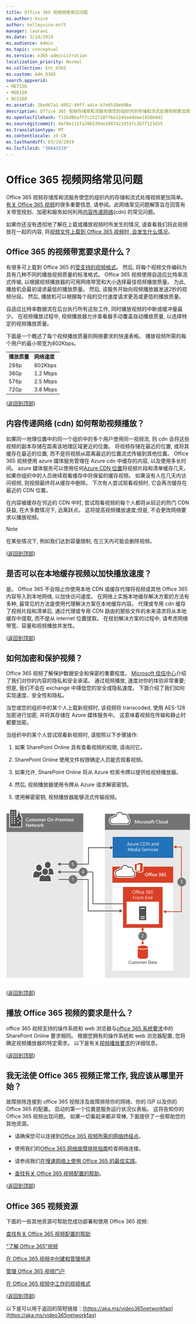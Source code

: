 ```yaml
---
title: Office 365 视频网络常见问题
ms.author: kvice
author: kelleyvice-msft
manager: laurawi
ms.date: 3/14/2019
ms.audience: Admin
ms.topic: conceptual
ms.service: o365-administration
localization_priority: Normal
ms.collection: Ent_O365
ms.custom: Adm_O365
search.appverid:
- MET150
- MOE150
- BCS160
ms.assetid: 2bed67a1-4052-49ff-a4ce-b7e6530eb98e
description: Office 365 视频存储库和流服务使您的组织内的存储和流式处理视频更加简单。 有关 Office 365 视频的很多重要信息, 请参阅。此网络常见问题解答旨在回答有关带宽规划、加密和服务如何利用内容传递网络 (cdn) 的常见问题。
ms.openlocfilehash: f11bd8baff7c2527287f6e1249ad4dae1928bdd2
ms.sourcegitcommit: 4ef8e113fa20b539de1087422455fc26ff123d55
ms.translationtype: MT
ms.contentlocale: zh-CN
ms.lasthandoff: 03/19/2019
ms.locfileid: "30641519"
---
```

# <a name="office-365-video-networking-frequently-asked-questions"></a>Office 365 视频网络常见问题

Office 365 视频存储库和流服务使您的组织内的存储和流式处理视频更加简单。 [有关 Office 365 视频](https://support.office.com/article/Find-help-about-Office-365-Video-b435f99a-f47e-4ebd-a946-f5c965844f50)的很多重要信息, 请参阅。此网络常见问题解答旨在回答有关带宽规划、加密和服务如何利用[内容传递网络](content-delivery-networks.md)(cdn) 的常见问题。
  
如果你还没有透彻地了解在上载或播放视频时所发生的情况, 请查看我们将此视频放在一起的内容, 将[视频文件上载到 Office 365 视频时, 会发生什么情况](https://www.youtube.com/watch?v=HXSZ0jYBKlM)。
  
## <a name="what-are-the-office-365-video-bandwidth-requirements"></a>Office 365 的视频带宽要求是什么？

有很多可上载到 Office 365 的[受支持的视频格式](https://support.office.com/article/dd1af01c-fd8e-4640-b17b-93ee02b9b817)。 然后, 将每个视频文件编码为具有几种不同的播放视频质量的标准格式。 Office 365 视频使用自适应比特率流式传输, 以根据视频播放器的可用网络带宽和大小选择最佳视频播放质量。 为此, 播放机会最初请求最低的播放质量。 然后, 该服务开始向视频播放器发送2秒的视频分段。 然后, 播放机可以根据每个段的交付速度请求更高或更低的播放质量。
  
自适应比特率数据流在后台执行所有这些工作, 同时播放视频的中断或缓冲量最少。 在视频播放过程中, 视频播放器允许查看器手动覆盖自动播放质量, 以选择特定的视频播放质量。
  
下面是一个概述了每个视频播放质量的网络要求的快速表格。 播放视频所需的每个用户的最小带宽为802Kbps。
  
|||
|:-----|:-----|
|**播放质量** <br/> |**网络速度** <br/> |
|288p  <br/> |802Kbps  <br/> |
|360p  <br/> |1.2 Mbps  <br/> |
|576p  <br/> |2.5 Mbps  <br/> |
|720p  <br/> |3.8 Mbps  <br/> |

([返回到顶部](office-365-video-networking-faq.md))
  
## <a name="how-do-content-delivery-networks-cdns-help-video-playback"></a>内容传递网络 (cdn) 如何帮助视频播放？

如果同一地理位置中的同一个组织中的多个用户使用同一视频流, 则 cdn 会将这些视频的副本存储在距离该地理区域更近的位置。 将视频存储在最近的位置, 或将其缓存在最近的位置, 而不是将视频从距离最远的位置流式传输到其他位置。 Office 365 视频使用 azure 媒体服务管理在 Azure cdn 中缓存的内容, 以及使用多长时间。 azure 媒体服务可以使用任何[Azure CDN 位置](https://azure.microsoft.com/documentation/articles/cdn-pop-locations/)将视频片段和清单缓存几天。 如果你组织中的人员继续观看缓存中将保留的缓存视频。 如果没有人在几天内访问视频, 则视频最终将从缓存中删除。 下次有人尝试观看视频时, 它会再次缓存在最近的 CDN 位置。
  
在内容被缓存在邻近的 CDN 中时, 尝试观看视频的每个人都将从较近的热门 CDN 获益, 在大多数情况下, 远离跃点。 这将提高视频播放速度;但是, 不会更改网络要求以播放视频。
  
> [!NOTE]
> 在某些情况下, 例如我们达到容量限制, 在三天内可能会删除视频。
  
([返回到顶部](office-365-video-networking-faq.md))
  
## <a name="can-i-cache-the-videos-locally-for-faster-playback"></a>是否可以在本地缓存视频以加快播放速度？

是。 Office 365 不会阻止你使用本地 CDN 或缓存代理将视频或其他 Office 365 内容导入到本地网络, 以加快访问速度。 在网络上实施本地缓存解决方案的方法有多种, 最常见的方法是使用代理解决方案在本地缓存内容。 代理或专用 cdn 缓存了视频片段和清单后, 通过代理或专用 CDN 路由的那些文件的未来请求将从本地缓存中提取, 而不是从 internet 位置提取。 在规划解决方案的过程中, 请考虑网络带宽、容量和视频播放并发性。
  
([返回到顶部](office-365-video-networking-faq.md))
  
## <a name="how-videos-are-encrypted-and-secured"></a>如何加密和保护视频？

Office 365 视频了解保护数据安全和保密的重要程度。 [Microsoft 信任中心](https://products.office.com/business/office-365-trust-center-welcome)介绍了我们对你的内容的隐私和安全承诺。 通过视频播放, 速度对你的体验非常重要;但是, 我们不会在 exchange 中降低您的安全或隐私速度。 下面介绍了我们如何实现速度、安全性和隐私。
  
当您或您的组织中的某个人上载新视频时, 该视频将 transcoded, 使用 AES-128 加密进行加密, 并将其存储在 Azure 媒体服务中。 这意味着视频在传输和静止时都要加密。
  
当组织中的某个人尝试观看新视频时, 请按照以下步骤操作:
  
1. 如果 SharePoint Online 具有查看视频的权限, 请询问它。

2. SharePoint Online 使用文件权限确定人员能否观看视频。

3. 如果允许, SharePoint Online 将从 Azure 检索令牌以提供给视频播放器。

4. 然后, 视频播放器使用令牌从 Azure 请求解密密钥。

5. 使用解密密钥, 视频播放器能够流式传输视频。

![O365 视频播放](media/9d3c6e76-151d-48a3-a30e-ba8dd07db0b7.png)
  
([返回到顶部](office-365-video-networking-faq.md))
  
## <a name="what-are-the-requirements-to-playback-office-365-video"></a>播放 Office 365 视频的要求是什么？

office 365 视频支持的操作系统和 web 浏览器与[office 365 系统要求](https://support.office.com/article/Office-365-system-requirements-719254c0-2671-4648-9c84-c6a3d4f3be45)中的 SharePoint Online 要求相同。 根据您拥有的操作系统和 web 浏览器配置, 您将确定视频播放器的特定需求。 以下是有关[视频播放要求](https://support.office.com/article/ca1cc1a9-a615-46e1-b6a3-40dbd99939a6)的详细信息。
  
([返回到顶部](office-365-video-networking-faq.md))
  
## <a name="i-cant-get-office-365-video-to-work-where-should-i-start"></a>我无法使 Office 365 视频正常工作, 我应该从哪里开始？

故障排除连接到 office 365 视频涉及故障排除你的网络、你的 ISP 以及你的 Office 365 的配置。 启动的第一个位置是服务运行状况仪表板。 这将告知你的 Office 365 视频出现问题。 如果一切看起来都非常棒, 下面提供了一些帮助您的其他资源。
  
- 请确保您可以连接到[Office 365 视频所需的网络终结点](https://support.office.com/article/Office-365-URLs-and-IP-address-ranges-8548a211-3fe7-47cb-abb1-355ea5aa88a2)。

- 使用我们的[Office 365 网络故障排除指南](https://support.office.com/article/Office-365-performance-tuning-and-troubleshooting-Admin-and-IT-Pro-1492cb94-bd62-43e6-b8d0-2a61ed88ebae)检查网络连接。

- 请参阅我们[在慢速网络上使用 Office 365 的最佳实践](https://support.office.com/article/Best-practices-for-using-Office-365-on-a-slow-network-fd16c8d2-4799-4c39-8fd7-045f06640166)。

- [查找有关 Office 365 视频配置的帮助](https://support.office.com/article/Find-help-about-Office-365-Video-b435f99a-f47e-4ebd-a946-f5c965844f50)。

([返回到顶部](office-365-video-networking-faq.md))
  
## <a name="office-365-video-resources"></a>Office 365 视频资源

下面的一些其他资源可帮助您成功部署和使用 Office 365 视频:
  
[查找有关 Office 365 视频配置的帮助](https://support.office.com/article/Find-help-about-Office-365-Video-b435f99a-f47e-4ebd-a946-f5c965844f50)
  
[“了解 Office 365”视频](https://support.office.com/article/Meet-Office-365-Video-ca1cc1a9-a615-46e1-b6a3-40dbd99939a6)
  
[在 Office 365 视频中创建和管理频道](https://support.office.com/article/Create-and-manage-a-channel-in-Office-365-Video-1fede4cc-13c0-435a-b585-e7fbf1c83bb2)
  

  [管理 Office 365 视频门户](https://support.office.com/article/Manage-your-Office-365-Video-portal-c059465b-eba9-44e1-b8c7-8ff7793ff5da)
  
[在 Office 365 视频中工作的视频格式](https://support.office.com/article/Video-formats-that-work-in-Office-365-Video-dd1af01c-fd8e-4640-b17b-93ee02b9b817)
  
([返回到顶部](office-365-video-networking-faq.md))
  
以下是可以用于返回的简短链接：[https://aka.ms/video365networkfaq](https://aka.ms/video365networkfaq)

